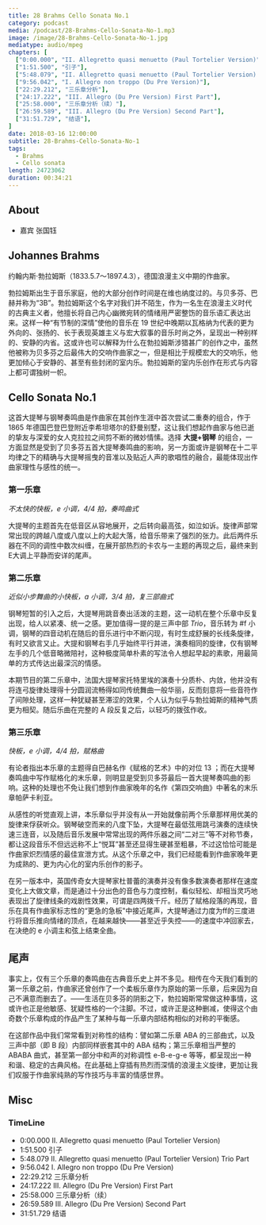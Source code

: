 ```yaml
---
title: 28 Brahms Cello Sonata No.1
category: podcast
media: /podcast/28-Brahms-Cello-Sonata-No-1.mp3
image: /image/28-Brahms-Cello-Sonata-No-1.jpg
mediatype: audio/mpeg
chapters: [
  ["0:00.000", "II. Allegretto quasi menuetto (Paul Tortelier Version)"],
  ["1:51.500", "引子"],
  ["5:48.079", "II. Allegretto quasi menuetto (Paul Tortelier Version) Trio Part"],
  ["9:56.042", "I. Allegro non troppo (Du Pre Version)"],
  ["22:29.212", "三乐章分析"],
  ["24:17.222", "III. Allegro (Du Pre Version) First Part"],
  ["25:58.000", "三乐章分析（续）"],
  ["26:59.589", "III. Allegro (Du Pre Version) Second Part"],
  ["31:51.729", "结语"],
]
date: 2018-03-16 12:00:00
subtitle: 28-Brahms-Cello-Sonata-No-1
tags:
  - Brahms
  - Cello sonata
length: 24723062
duration: 00:34:21
---
```

## About
- 嘉宾 张国钰

## Johannes Brahms
约翰内斯·勃拉姆斯（1833.5.7～1897.4.3），德国浪漫主义中期的作曲家。

勃拉姆斯出生于音乐家庭，他的大部分创作时间是在维也纳度过的。与贝多芬、巴赫并称为“3B”。勃拉姆斯这个名字对我们并不陌生，作为一名生在浪漫主义时代的古典主义者，他擅长将自己内心幽微宛转的情绪用严密整饬的音乐语汇表达出来。这样一种“有节制的深情”使他的音乐在 19 世纪中晚期以瓦格纳为代表的更为外向的、张扬的、长于表现英雄主义与宏大叙事的音乐时尚之外，呈现出一种别样的、安静的内省。这或许也可以解释为什么在勃拉姆斯涉猎甚广的创作之中，虽然他被称为贝多芬之后最伟大的交响作曲家之一，但是相比于规模宏大的交响乐，他更加倾心于安静的、甚至有些封闭的室内乐。勃拉姆斯的室内乐创作在形式与内容上都可谓独树一帜。

<!--more-->

## Cello Sonata No.1
这首大提琴与钢琴奏鸣曲是作曲家在其创作生涯中首次尝试二重奏的组合，作于 1865 年德国巴登巴登附近李希坦塔尔的舒曼别墅，这让我们想起作曲家与他已逝的挚友与深爱的女人克拉拉之间剪不断的微妙情愫。选择 __大提+钢琴__ 的组合，一方面显然是受到了贝多芬五首大提琴奏鸣曲的影响，另一方面或许是钢琴在十二平均律之下的精确与大提琴摇曳的音准以及贴近人声的歌唱性的融合，最能体现出作曲家理性与感性的统一。

### 第一乐章
_不太快的快板，e 小调，4/4 拍，奏鸣曲式_

大提琴的主题首先在低音区从容地展开，之后转向最高弦，如泣如诉。旋律声部常常出现的跨越八度或八度以上的大起大落，给音乐带来了强烈的张力。此后两件乐器在不同的调性中数次纠缠，在展开部热烈的卡农与一主题的再现之后，最终来到E大调上平静而安详的尾声。

### 第二乐章
_近似小步舞曲的小快板，a 小调，3/4 拍，复三部曲式_

钢琴短暂的引入之后，大提琴用跳音奏出活泼的主题，这一动机在整个乐章中反复出现，给人以紧凑、统一之感。更加值得一提的是三声中部 _Trio_，音乐转为 #f 小调，钢琴的四音动机在随后的音乐进行中不断闪现，有时生成舒展的长线条旋律，有时又欲言又止。大提和钢琴右手几乎始终平行并进，演奏相同的旋律，仅有钢琴左手的几个低音略微陪衬，这种极度简单朴素的写法令人想起早起的素歌，用最简单的方式传达出最深沉的情感。

本期节目的第二乐章中，法国大提琴家托特里埃的演奏十分质朴、内敛，他并没有将连弓旋律处理得十分圆润流畅得如同传统舞曲一般华丽，反而刻意将一些音符作了间隙处理，这样一种犹疑甚至滞涩的效果，个人认为似乎与勃拉姆斯的精神气质更为相契。随后乐曲在完整的 A 段反复之后，以轻巧的拨弦作收。

### 第三乐章
_快板，e 小调，4/4 拍，赋格曲_

有论者指出本乐章的主题得自巴赫名作《赋格的艺术》中的对位 13 ；而在大提琴奏鸣曲中写作赋格化的末乐章，则明显是受到贝多芬最后一首大提琴奏鸣曲的影响。这种的处理也不免让我们想到作曲家晚年的名作《第四交响曲》中著名的末乐章帕萨卡利亚。

从感性的听觉直观上讲，本乐章似乎并没有从一开始就像前两个乐章那样用优美的旋律来俘获听众。钢琴破空而来的八度下坠，大提琴在最低弦用跳弓演奏的连续快速三连音，以及随后音乐发展中常常出现的两件乐器之间“二对三”等不对称节奏，都让这段音乐不但远远称不上“悦耳”甚至还显得生硬甚至粗暴，不过这恰恰可能是作曲家炽烈情感的最佳宣泄方式。从这个乐章之中，我们已经能看到作曲家晚年更为成熟的、更为内心化的室内乐创作的影子。

在另一版本中，英国传奇女大提琴家杜普蕾的演奏并没有像多数演奏者那样在速度变化上大做文章，而是通过十分出色的音色与力度控制，看似轻松、却相当灵巧地表现出了旋律线条的戏剧性效果，可谓是四两拨千斤。经历了赋格段落的再现，音乐在具有作曲家标志性的“更急的急板"中接近尾声，大提琴通过力度为ff的三度进行将音乐推向情绪的顶点，在越来越快——甚至近乎失控——的速度中冲回家去，在决绝的 e 小调主和弦上结束全曲。

## 尾声
事实上，仅有三个乐章的奏鸣曲在古典音乐史上并不多见。相传在今天我们看到的第一乐章之前，作曲家还曾创作了一个柔板乐章作为原始的第一乐章，后来因为自己不满意而删去了。——生活在贝多芬的阴影之下，勃拉姆斯常常做这种事情，这或许也正是他敏感、犹疑性格的一个注脚。不过，或许正是这种删减，使得这个由奇数个乐章构成的作品产生了某种与每一乐章内部结构相似的对称的平衡感。

在这部作品中我们常常看到对称性的结构：譬如第二乐章 ABA 的三部曲式，以及三声中部（即 B 段）内部同样嵌套其中的 ABA 结构；第三乐章相当严整的 ABABA 曲式，甚至第一部分中和声的对称调性 e-B-e-g-e 等等，都呈现出一种和谐、稳定的古典风格。在此基础上穿插有热烈而深情的浪漫主义旋律，更加让我们叹服于作曲家纯熟的写作技巧与丰富的情感世界。

## Misc
### TimeLine
- 0:00.000 II. Allegretto quasi menuetto (Paul Tortelier Version)
- 1:51.500 引子
- 5:48.079 II. Allegretto quasi menuetto (Paul Tortelier Version) Trio Part
- 9:56.042 I. Allegro non troppo (Du Pre Version)
- 22:29.212 三乐章分析
- 24:17.222 III. Allegro (Du Pre Version) First Part
- 25:58.000 三乐章分析（续）
- 26:59.589 III. Allegro (Du Pre Version) Second Part
- 31:51.729 结语